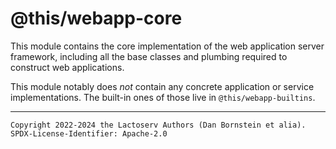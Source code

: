 @this/webapp-core
=================

This module contains the core implementation of the web application server
framework, including all the base classes and plumbing required to construct
web applications.

This module notably does _not_ contain any concrete application or service
implementations. The built-in ones of those live in `@this/webapp-builtins`.

- - - - - - - - - -
```
Copyright 2022-2024 the Lactoserv Authors (Dan Bornstein et alia).
SPDX-License-Identifier: Apache-2.0
```
